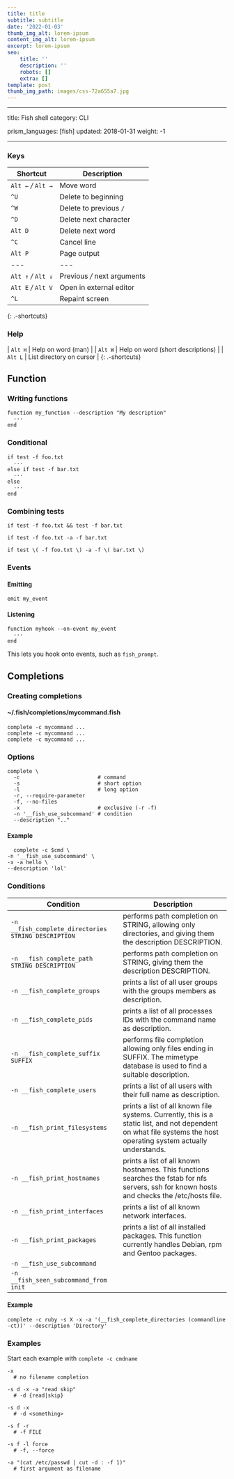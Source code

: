 ```yaml
---
title: title
subtitle: subtitle
date: '2022-01-03'
thumb_img_alt: lorem-ipsum
content_img_alt: lorem-ipsum
excerpt: lorem-ipsum
seo:
    title: ''
    description: ''
    robots: []
    extra: []
template: post
thumb_img_path: images/css-72a655a7.jpg
---
```


---

title: Fish shell
category: CLI

prism_languages: [fish]
updated: 2018-01-31
weight: -1

---

### Keys

| Shortcut            | Description                 |
| ------------------- | --------------------------- |
| `Alt ←` _/_ `Alt →` | Move word                   |
| `^U`                | Delete to beginning         |
| `^W`                | Delete to previous `/`      |
| `^D`                | Delete next character       |
| `Alt D`             | Delete next word            |
| `^C`                | Cancel line                 |
| `Alt P`             | Page output                 |
| ---                 | ---                         |
| `Alt ↑` _/_ `Alt ↓` | Previous _/_ next arguments |
| `Alt E` _/_ `Alt V` | Open in external editor     |
| `^L`                | Repaint screen              |

{: .-shortcuts}

### Help

| `Alt H` | Help on word (man) |
| `Alt W` | Help on word (short descriptions) |
| `Alt L` | List directory on cursor |
{: .-shortcuts}

## Function

### Writing functions

```fish
function my_function --description "My description"
  ···
end
```

### Conditional

```fish
if test -f foo.txt
  ···
else if test -f bar.txt
  ···
else
  ···
end
```

### Combining tests

```fish
if test -f foo.txt && test -f bar.txt
```

```fish
if test -f foo.txt -a -f bar.txt
```

```fish
if test \( -f foo.txt \) -a -f \( bar.txt \)
```

### Events

#### Emitting

```fish
emit my_event
```

#### Listening

```fish
function myhook --on-event my_event
  ···
end
```

This lets you hook onto events, such as `fish_prompt`.

## Completions

### Creating completions

#### ~/.fish/completions/mycommand.fish

```fish
complete -c mycommand ...
complete -c mycommand ...
complete -c mycommand ...
```

### Options

```fish
complete \
  -c                         # command
  -s                         # short option
  -l                         # long option
  -r, --require-parameter
  -f, --no-files
  -x                         # exclusive (-r -f)
  -n '__fish_use_subcommand' # condition
  --description ".."
```

#### Example

```fish
  complete -c $cmd \
-n '__fish_use_subcommand' \
-x -a hello \
--description 'lol'
```

### Conditions

| Condition                                           | Description                                                                                                                                                       |
| --------------------------------------------------- | ----------------------------------------------------------------------------------------------------------------------------------------------------------------- |
| `-n __fish_complete_directories STRING DESCRIPTION` | performs path completion on STRING, allowing only directories, and giving them the description DESCRIPTION.                                                       |
| `-n __fish_complete_path STRING DESCRIPTION`        | performs path completion on STRING, giving them the description DESCRIPTION.                                                                                      |
| `-n __fish_complete_groups`                         | prints a list of all user groups with the groups members as description.                                                                                          |
| `-n __fish_complete_pids`                           | prints a list of all processes IDs with the command name as description.                                                                                          |
| `-n __fish_complete_suffix SUFFIX`                  | performs file completion allowing only files ending in SUFFIX. The mimetype database is used to find a suitable description.                                      |
| `-n __fish_complete_users`                          | prints a list of all users with their full name as description.                                                                                                   |
| `-n __fish_print_filesystems`                       | prints a list of all known file systems. Currently, this is a static list, and not dependent on what file systems the host operating system actually understands. |
| `-n __fish_print_hostnames`                         | prints a list of all known hostnames. This functions searches the fstab for nfs servers, ssh for known hosts and checks the /etc/hosts file.                      |
| `-n __fish_print_interfaces`                        | prints a list of all known network interfaces.                                                                                                                    |
| `-n __fish_print_packages`                          | prints a list of all installed packages. This function currently handles Debian, rpm and Gentoo packages.                                                         |
| `-n __fish_use_subcommand`                          |
| `-n __fish_seen_subcommand_from init`               |

#### Example

```fish
complete -c ruby -s X -x -a '(__fish_complete_directories (commandline -ct))' --description 'Directory'
```

### Examples

Start each example with `complete -c cmdname`

```fish
-x
  # no filename completion
```

```fish
-s d -x -a "read skip"
  # -d {read|skip}
```

```fish
-s d -x
  # -d <something>
```

```fish
-s f -r
  # -f FILE
```

```fish
-s f -l force
  # -f, --force
```

```fish
-a "(cat /etc/passwd | cut -d : -f 1)"
  # first argument as filename
```
